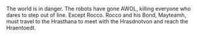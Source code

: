 The world is in danger. The robots have gone AWOL, killing everyone who dares to step out of line. Except Rocco. Rocco and his Bond, Mayteamh, must travel to the Hrasthana to 
meet with the Hrasdnotvon and reach the Hraentoedt.
